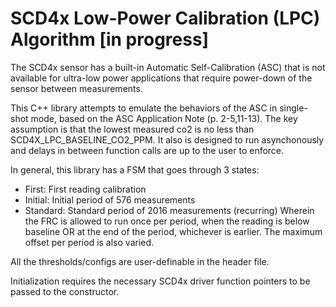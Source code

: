 # SCD4x Low-Power Calibration (LPC) Algorithm [in progress]
The SCD4x sensor has a built-in Automatic Self-Calibration (ASC) that is not available for ultra-low power applications that require power-down of the sensor between measurements.

This C++ library attempts to emulate the behaviors of the ASC in single-shot mode, based on the ASC Application Note (p. 2-5,11-13). The key assumption is that the lowest measured co2 is no less than SCD4X_LPC_BASELINE_CO2_PPM.
It also is designed to run asynchonously and delays in between function calls are up to the user to enforce.

In general, this library has a FSM that goes through 3 states:
- First: First reading calibration
- Initial: Initial period of 576 measurements
- Standard: Standard period of 2016 measurements (recurring)
Wherein the FRC is allowed to run once per period, when the reading is below baseline OR at the end of the period, whichever is earlier.
The maximum offset per period is also varied.

All the thresholds/configs are user-definable in the header file.

Initialization requires the necessary SCD4x driver function pointers to be passed to the constructor.


